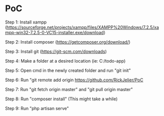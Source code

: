 # PoC

Step 1:
Install xampp (https://sourceforge.net/projects/xampp/files/XAMPP%20Windows/7.2.5/xampp-win32-7.2.5-0-VC15-installer.exe/download)

Step 2:
Install composer (https://getcomposer.org/download/)

Step 3:
Install git (https://git-scm.com/downloads)

Step 4:
Make a folder at a desired location (ie: C:/todo-app)

Step 5:
Open cmd in the newly created folder and run "git init"

Step 6:
Run "git remote add origin https://github.com/RickJelier/PoC

Step 7:
Run "git fetch origin master" and "git pull origin master"

Step 8:
Run "composer install" (This might take a while)

Step 9:
Run "php artisan serve"